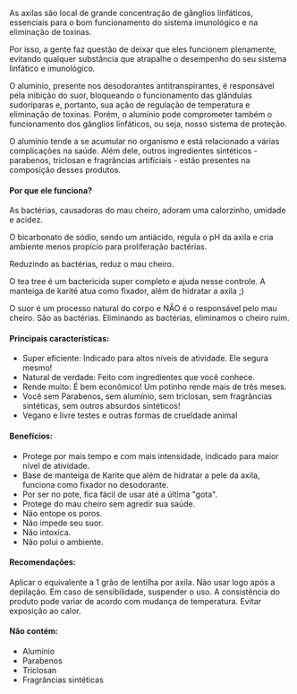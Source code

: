 As axilas são local de grande concentração de gânglios linfáticos, essenciais para o bom funcionamento do sistema imunológico e na eliminação de toxinas.

Por isso, a gente faz questão de deixar que eles funcionem plenamente, evitando qualquer substância que atrapalhe o desempenho do seu sistema linfático e imunológico.

O alumínio, presente nos desodorantes antitranspirantes, é responsável pela inibição do suor, bloqueando o funcionamento das glândulas sudoríparas e, portanto, sua ação de regulação de temperatura e eliminação de toxinas. Porém, o alumínio pode comprometer também o funcionamento dos gânglios linfáticos, ou seja, nosso sistema de proteção.

O alumínio tende a se acumular no organismo e está relacionado a várias complicações na saúde. Além dele, outros ingredientes sintéticos - parabenos, triclosan e fragrâncias artificiais - estão presentes na composição desses produtos.

#### Por que ele funciona?

As bactérias, causadoras do mau cheiro, adoram uma calorzinho, umidade e acidez.

O bicarbonato de sódio, sendo um antiácido, regula o pH da axila e cria ambiente menos propício para proliferação bactérias.

Reduzindo as bactérias, reduz o mau cheiro.

O tea tree é um bactericida super completo e ajuda nesse controle.
A manteiga de karité atua como fixador, além de hidratar a axila ;)

O suor é um processo natural do corpo e NÃO é o responsável pelo mau cheiro. São as bactérias. Eliminando as bactérias, eliminamos o cheiro ruim.

#### Principais características:

- Super eficiente: Indicado para altos níveis de atividade. Ele segura mesmo!
- Natural de verdade: Feito com ingredientes que você conhece.
- Rende muito: É bem econômico! Um potinho rende mais de três meses.
- Você sem Parabenos, sem alumínio, sem triclosan, sem fragrâncias sintéticas, sem outros absurdos sintéticos!
- Vegano e livre testes e outras formas de crueldade animal

#### Benefícios:

- Protege por mais tempo e com mais intensidade, indicado para maior nível de atividade.
- Base de manteiga de Karite que além de hidratar a pele da axila, funciona como fixador no desodorante.
- Por ser no pote, fica fácil de usar até a última "gota".
- Protege do mau cheiro sem agredir sua saúde.
- Não entope os poros.
- Não impede seu suor.
- Não intoxica.
- Não polui o ambiente.

#### Recomendações:

Aplicar o equivalente a 1 grão de lentilha por axila.
Não usar logo após a depilação.
Em caso de sensibilidade, suspender o uso.
A consistência do produto pode variar de acordo com mudança de temperatura.
Evitar exposição ao calor.

#### Não contém:

- Alumínio
- Parabenos
- Triclosan
- Fragrâncias sintéticas
